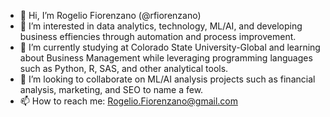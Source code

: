 - 👋 Hi, I’m Rogelio Fiorenzano (@rfiorenzano)
- 👀 I’m interested in data analytics, technology, ML/AI, and developing business effiencies through automation and process improvement.
- 🌱 I’m currently studying at Colorado State University-Global and learning about Business Management while leveraging programming languages
      such as Python, R, SAS, and other analytical tools.
- 💞️ I’m looking to collaborate on ML/AI analysis projects such as financial analysis, marketing, and SEO to name a few.
- 📫 How to reach me:
      Rogelio.Fiorenzano@gmail.com

<!---
rfiorenzano/rfiorenzano is a ✨ special ✨ repository because its `README.md` (this file) appears on your GitHub profile.
You can click the Preview link to take a look at your changes.
--->
